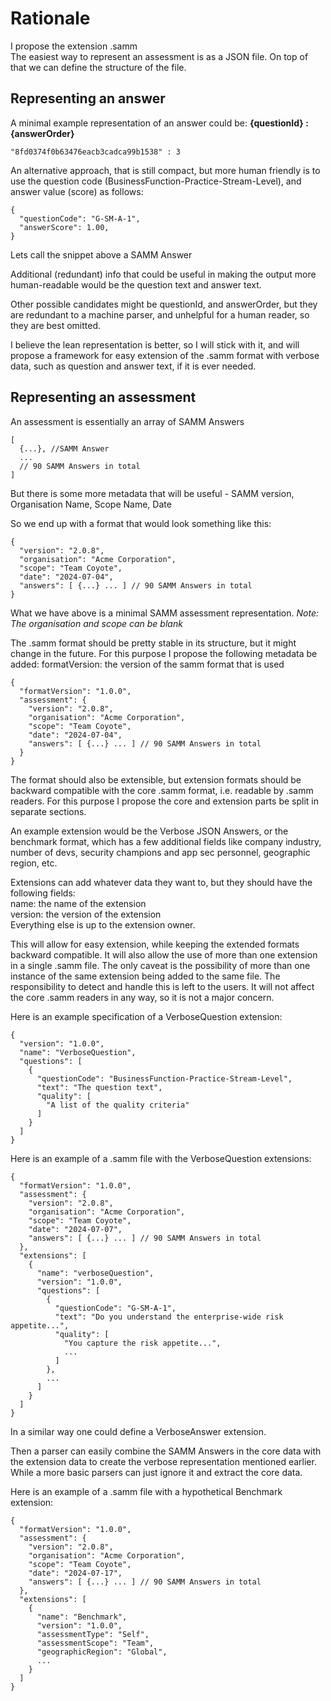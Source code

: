 # Rationale
I propose the extension .samm   
The easiest way to represent an assessment is as a JSON file.
On top of that we can define the structure of the file.

## Representing an answer
A minimal example representation of an answer could be:
**{questionId} : {answerOrder}**

```JS
"8fd0374f0b63476eacb3cadca99b1538" : 3
```

An alternative approach, that is still compact, but more human friendly is to use the question code (BusinessFunction-Practice-Stream-Level), and answer value (score) as follows:

```JS
{
  "questionCode": "G-SM-A-1",
  "answerScore": 1.00,
}
```

Lets call the snippet above a SAMM Answer

Additional (redundant) info that could be useful in making the output more human-readable would be the question text and answer text.

Other possible candidates might be questionId, and answerOrder, but they are redundant to a machine parser, and unhelpful for a human reader, so they are best omitted.

I believe the lean representation is better, so I will stick with it, and will propose a framework for easy extension of the .samm format with verbose data, such as question and answer text, if it is ever needed.

## Representing an assessment
An assessment is essentially an array of SAMM Answers
```JS
[
  {...}, //SAMM Answer
  ...
  // 90 SAMM Answers in total
]
```

But there is some more metadata that will be useful - SAMM version, Organisation Name, Scope Name, Date

So we end up with a format that would look something like this:

```JS
{
  "version": "2.0.8",
  "organisation": "Acme Corporation",
  "scope": "Team Coyote",
  "date": "2024-07-04",
  "answers": [ {...} ... ] // 90 SAMM Answers in total
}
```

What we have above is a minimal SAMM assessment representation.
*Note: The organisation and scope can be blank*


The .samm format should be pretty stable in its structure, but it might change in the future. For this purpose I propose the following metadata be added:
formatVersion: the version of the samm format that is used

```JS
{
  "formatVersion": "1.0.0",
  "assessment": {
    "version": "2.0.8",
    "organisation": "Acme Corporation",
    "scope": "Team Coyote",
    "date": "2024-07-04",
    "answers": [ {...} ... ] // 90 SAMM Answers in total
  }
}
```


The format should also be extensible, but extension formats should be backward compatible with the core .samm format, i.e. readable by .samm readers. For this purpose I propose the core and extension parts be split in separate sections.

An example extension would be the Verbose JSON Answers, or the benchmark format, which has a few additional fields like company industry, number of devs, security champions and app sec personnel, geographic region, etc.

Extensions can add whatever data they want to, but they should have the following fields:  
name: the name of the extension  
version: the version of the extension  
Everything else is up to the extension owner.

This will allow for easy extension, while keeping the extended formats backward compatible. It will also allow the use of more than one extension in a single .samm file. The only caveat is the possibility of more than one instance of the same extension being added to the same file. The responsibility to detect and handle this is left to the users. It will not affect the core .samm readers in any way, so it is not a major concern.


Here is an example specification of a VerboseQuestion extension:
```JS
{
  "version": "1.0.0",
  "name": "VerboseQuestion",
  "questions": [
    {
      "questionCode": "BusinessFunction-Practice-Stream-Level",
      "text": "The question text",
      "quality": [
        "A list of the quality criteria"
      ]
    }
  ]
}

```

Here is an example of a .samm file with the VerboseQuestion extensions:

```JS
{
  "formatVersion": "1.0.0",
  "assessment": {
    "version": "2.0.8",
    "organisation": "Acme Corporation",
    "scope": "Team Coyote",
    "date": "2024-07-07",
    "answers": [ {...} ... ] // 90 SAMM Answers in total
  },
  "extensions": [
    {
      "name": "verboseQuestion",
      "version": "1.0.0",
      "questions": [
        {
          "questionCode": "G-SM-A-1",
          "text": "Do you understand the enterprise-wide risk appetite...",
          "quality": [
            "You capture the risk appetite...",
            ...
          ]
        },
        ...
      ]
    }
  ]
}
```

In a similar way one could define a VerboseAnswer extension.

Then a parser can easily combine the SAMM Answers in the core data with the extension data to create the verbose representation mentioned earlier. While a more basic parsers can just ignore it and extract the core data.

Here is an example of a .samm file with a hypothetical Benchmark extension:

```JS
{
  "formatVersion": "1.0.0",
  "assessment": {
    "version": "2.0.8",
    "organisation": "Acme Corporation",
    "scope": "Team Coyote",
    "date": "2024-07-17",
    "answers": [ {...} ... ] // 90 SAMM Answers in total
  },
  "extensions": [
    {
      "name": "Benchmark",
      "version": "1.0.0",
      "assessmentType": "Self",
      "assessmentScope": "Team",
      "geographicRegion": "Global",
      ...
    }
  ]
}
```

